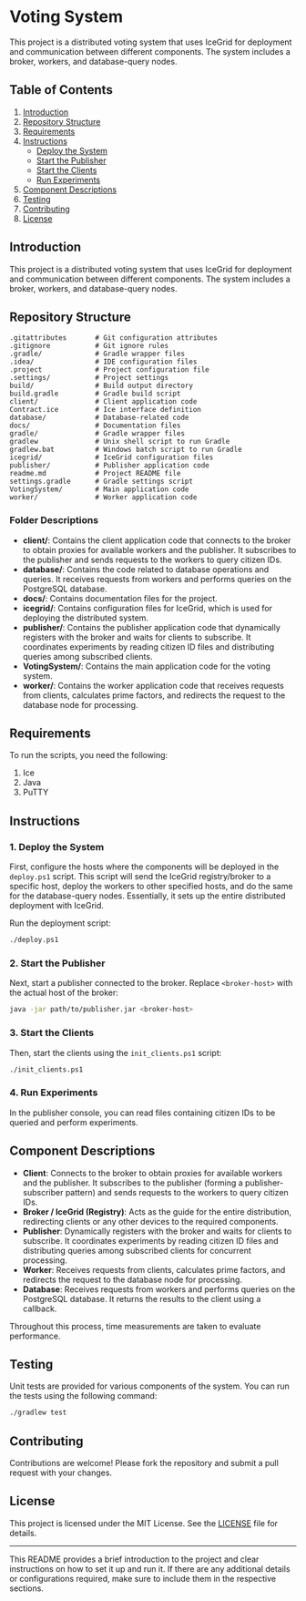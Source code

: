 # Voting System

This project is a distributed voting system that uses IceGrid for deployment and communication between different components. The system includes a broker, workers, and database-query nodes.

## Table of Contents

1. [Introduction](#introduction)
2. [Repository Structure](#repository-structure)
3. [Requirements](#requirements)
4. [Instructions](#instructions)
   - [Deploy the System](#1-deploy-the-system)
   - [Start the Publisher](#2-start-the-publisher)
   - [Start the Clients](#3-start-the-clients)
   - [Run Experiments](#4-run-experiments)
5. [Component Descriptions](#component-descriptions)
6. [Testing](#testing)
7. [Contributing](#contributing)
8. [License](#license)

## Introduction

This project is a distributed voting system that uses IceGrid for deployment and communication between different components. The system includes a broker, workers, and database-query nodes.

## Repository Structure

```
.gitattributes       # Git configuration attributes
.gitignore           # Git ignore rules
.gradle/             # Gradle wrapper files
.idea/               # IDE configuration files
.project             # Project configuration file
.settings/           # Project settings
build/               # Build output directory
build.gradle         # Gradle build script
client/              # Client application code
Contract.ice         # Ice interface definition
database/            # Database-related code
docs/                # Documentation files
gradle/              # Gradle wrapper files
gradlew              # Unix shell script to run Gradle
gradlew.bat          # Windows batch script to run Gradle
icegrid/             # IceGrid configuration files
publisher/           # Publisher application code
readme.md            # Project README file
settings.gradle      # Gradle settings script
VotingSystem/        # Main application code
worker/              # Worker application code
```

### Folder Descriptions

- **client/**: Contains the client application code that connects to the broker to obtain proxies for available workers and the publisher. It subscribes to the publisher and sends requests to the workers to query citizen IDs.
- **database/**: Contains the code related to database operations and queries. It receives requests from workers and performs queries on the PostgreSQL database.
- **docs/**: Contains documentation files for the project.
- **icegrid/**: Contains configuration files for IceGrid, which is used for deploying the distributed system.
- **publisher/**: Contains the publisher application code that dynamically registers with the broker and waits for clients to subscribe. It coordinates experiments by reading citizen ID files and distributing queries among subscribed clients.
- **VotingSystem/**: Contains the main application code for the voting system.
- **worker/**: Contains the worker application code that receives requests from clients, calculates prime factors, and redirects the request to the database node for processing.

## Requirements

To run the scripts, you need the following:

1. Ice
2. Java
3. PuTTY

## Instructions

### 1. Deploy the System

First, configure the hosts where the components will be deployed in the `deploy.ps1` script. This script will send the IceGrid registry/broker to a specific host, deploy the workers to other specified hosts, and do the same for the database-query nodes. Essentially, it sets up the entire distributed deployment with IceGrid.

Run the deployment script:

```sh
./deploy.ps1
```

### 2. Start the Publisher

Next, start a publisher connected to the broker. Replace `<broker-host>` with the actual host of the broker:

```sh
java -jar path/to/publisher.jar <broker-host>
```

### 3. Start the Clients

Then, start the clients using the `init_clients.ps1` script:

```sh
./init_clients.ps1
```

### 4. Run Experiments

In the publisher console, you can read files containing citizen IDs to be queried and perform experiments.

## Component Descriptions

- **Client**: Connects to the broker to obtain proxies for available workers and the publisher. It subscribes to the publisher (forming a publisher-subscriber pattern) and sends requests to the workers to query citizen IDs.
- **Broker / IceGrid (Registry)**: Acts as the guide for the entire distribution, redirecting clients or any other devices to the required components.
- **Publisher**: Dynamically registers with the broker and waits for clients to subscribe. It coordinates experiments by reading citizen ID files and distributing queries among subscribed clients for concurrent processing.
- **Worker**: Receives requests from clients, calculates prime factors, and redirects the request to the database node for processing.
- **Database**: Receives requests from workers and performs queries on the PostgreSQL database. It returns the results to the client using a callback.

Throughout this process, time measurements are taken to evaluate performance.

## Testing

Unit tests are provided for various components of the system. You can run the tests using the following command:

```sh
./gradlew test
```

## Contributing

Contributions are welcome! Please fork the repository and submit a pull request with your changes.

## License

This project is licensed under the MIT License. See the [LICENSE](LICENSE) file for details.

---

This README provides a brief introduction to the project and clear instructions on how to set it up and run it. If there are any additional details or configurations required, make sure to include them in the respective sections.